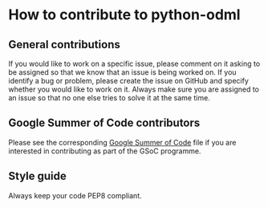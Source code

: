 How to contribute to python-odml
================================

General contributions
---------------------

If you would like to work on a specific issue, please comment on it asking to be assigned so that we know that an issue is being worked on.
If you identify a bug or problem, please create the issue on GitHub and specify whether you would like to work on it.
Always make sure you are assigned to an issue so that no one else tries to solve it at the same time.


Google Summer of Code contributors
---------------------

Please see the corresponding [Google Summer of Code](GSoC.md) file if you are interested in contributing as part of the GSoC programme.


Style guide
-----------

Always keep your code PEP8 compliant.
